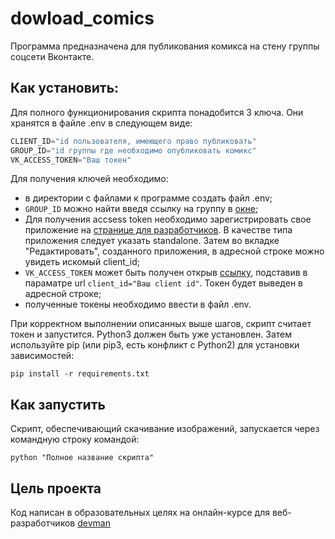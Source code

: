 # dowload_comics

Программа предназначена для публикования комикса на стену группы соцсети Вконтакте. 

## Как установить:

Для полного функционирования скрипта понадобится 3 ключа. Они хранятся в файле .env в следующем виде:

```python
CLIENT_ID="id пользователя, имеющего право публиковать"
GROUP_ID="id группы где необходимо опубликовать комикс"
VK_ACCESS_TOKEN="Ваш токен"
```

Для получения ключей необходимо:
* в директории с файлами к программе создать файл .env;
* `GROUP_ID` можно найти введя ссылку на группу в [окне](https://regvk.com/id/);
* Для получения accsess token необходимо зарегистрировать свое приложение на [странице для разработчиков](https://vk.com/dev). В качестве типа приложения следует указать standalone. Затем во вкладке "Редактировать", созданного приложения, в адресной строке можно увидеть искомый client_id;
* `VK_ACCESS_TOKEN` может быть получен открыв [ссылку](https://oauth.vk.com/authorize?client_id=1&display=page&scope=photos,groups,wall&response_type=token&v=5.131&state=123456), подставив в параматре url `client_id="Ваш client id"`. Токен будет выведен в адресной строке;
* полученные токены необходимо ввести в файл .env.

При корректном выполнении описанных выше шагов, скрипт считает токен и запустится. Python3 должен быть уже установлен. Затем используйте pip (или pip3, есть конфликт с Python2) для установки зависимостей:

```
pip install -r requirements.txt
```

## Как запустить

Скрипт, обеспечивающий скачивание изображений, запускается через командную строку командой:
```
python "Полное название скрипта"
```

## Цель проекта

Код написан в образовательных целях на онлайн-курсе для веб-разработчиков [devman](https://devman.org/)